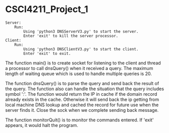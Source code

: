 # CSCI4211_Project_1
~~~
Server:
	Run:
		Using 'python3 DNSServerV3.py' to start the server.
		Enter 'exit' to kill the server processor.
Client:
	Run:
		Using 'python3 DNSClientV3.py' to start the client.
		Enter 'exit' to exit.
~~~
The function main() is to create socket for listening to the client and thread a processor to call dnsQuery() when it received a query. The maximum length of waiting queue which is used to handle multiple queries is 20.

The function dnsQuery() is to parse the query and send back the result of the query. The function also can handle the situation that the query includes symbol ':'. The function would return the IP in cache if the domain record already exists in the cache. Otherwise it will send back the ip getting from local machine DNS lookup and cached the record for future use when the server finds it. Close the sock when we complete sending back message.

The function monitorQuit() is to monitor the commands entered. If 'exit' appears, it would halt the program.
